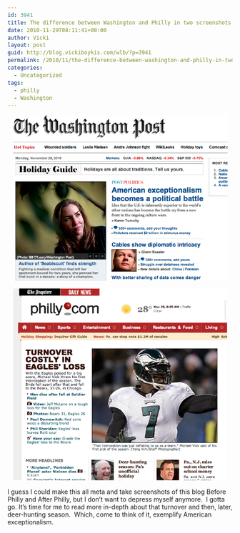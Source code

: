 ```yaml
---
id: 3941
title: The difference between Washington and Philly in two screenshots
date: 2010-11-29T08:11:41+00:00
author: Vicki
layout: post
guid: http://blog.vickiboykis.com/wlb/?p=3941
permalink: /2010/11/the-difference-between-washington-and-philly-in-two-screenshots/
categories:
  - Uncategorized
tags:
  - philly
  - Washington
---
```

<p style="text-align: center;">
  <a href="https://raw.githubusercontent.com/veekaybee/wlb/gh-pages/assets/images/2010/11/Screen-shot-2010-11-29-at-8.07.52-AM.png"><img class="aligncenter size-full wp-image-3942" title="Screen shot 2010-11-29 at 8.07.52 AM" src="https://raw.githubusercontent.com/veekaybee/wlb/gh-pages/assets/images/2010/11/Screen-shot-2010-11-29-at-8.07.52-AM.png" alt="" width="481" height="372" /></a>
</p>

<p style="text-align: center;">
  <a href="https://raw.githubusercontent.com/veekaybee/wlb/gh-pages/assets/images/2010/11/Screen-shot-2010-11-29-at-8.07.59-AM.png"><img class="aligncenter size-full wp-image-3943" title="Screen shot 2010-11-29 at 8.07.59 AM" src="https://raw.githubusercontent.com/veekaybee/wlb/gh-pages/assets/images/2010/11/Screen-shot-2010-11-29-at-8.07.59-AM.png" alt="" width="479" height="430" /></a>
</p>

<p style="text-align: left;">
  I guess I could make this all meta and take screenshots of this blog Before Philly and After Philly, but I don&#8217;t want to depress myself anymore.  I gotta go. It&#8217;s time for me to read more in-depth about that turnover and then, later, deer-hunting season.  Which, come to think of it, exemplify American exceptionalism.
</p>